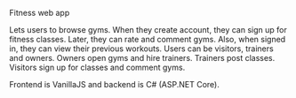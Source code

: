 Fitness web app

Lets users to browse gyms. When they create account, they can sign up for fitness classes. Later, they can rate and comment gyms. Also, when signed in, they can view their previous workouts.
Users can be visitors, trainers and owners.
Owners open gyms and hire trainers.
Trainers post classes.
Visitors sign up for classes and comment gyms.

Frontend is VanillaJS and backend is C# (ASP.NET Core).